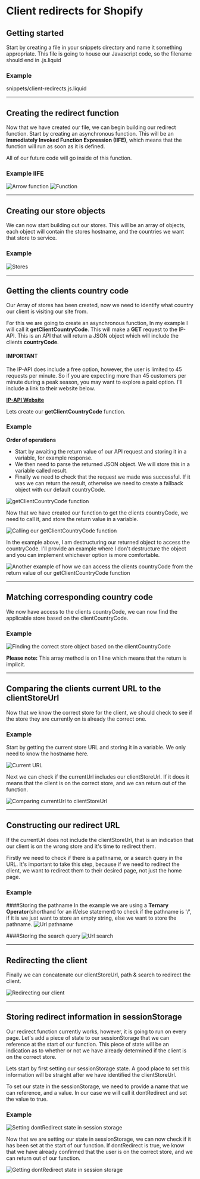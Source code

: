 # **Client redirects for Shopify**

## **Getting started**
Start by creating a file in your snippets directory and name it something appropriate. This file is going to house our Javascript code, so the filename should end in .js.liquid

### Example
snippets/client-redirects.js.liquid

---

## **Creating the redirect function**
Now that we have created our file, we can begin building our redirect function. Start by creating an asynchronous function. This will be an **Immediately Invoked Function Expression (IIFE)**, which means that the function will run as soon as it is defined.

All of our future code will go inside of this function.

### Example IIFE
![Arrow function](./images/arrowFunction.jpg)
![Function](./images/functionExpression.jpg)

---

## **Creating our store objects**
We can now start building out our stores. This will be an array of objects, each object will contain the stores hostname, and the countries we want that store to service.

### Example
![Stores](./images/stores.jpg)

---

## **Getting the clients country code**
Our Array of stores has been created, now we need to identify what country our client is visiting our site from.

For this we are going to create an asynchronous function, In my example I will call it **getClientCountryCode**. This will make a **GET** request to the IP-API. This is an API that will return a JSON object which will include the clients **countryCode**.

#### **IMPORTANT**
The IP-API does include a free option, however, the user is limited to 45 requests per minute. So if you are expecting more than 45 customers per minute during a peak season, you may want to explore a paid option. I'll include a link to their website below.

**[IP-API Website](https://https://ip-api.com/)**

Lets create our **getClientCountryCode** function.

### Example
**Order of operations**
- Start by awaiting the return value of our API request and storing it in a variable, for example response.
- We then need to parse the returned JSON object. We will store this in a variable called result.
- Finally we need to check that the request we made was successful. If it was we can return the result, otherwise we need to create a fallback object with our default countryCode.

![getClientCountryCode function](./images/getClientCountryCode.jpg)

Now that we have created our function to get the clients countryCode, we need to call it, and store the return value in a variable.

![Calling our getClientCountryCode function](./images/clientCountryCode.jpg)

In the example above, I am destructuring our returned object to access the countryCode. I'll provide an example where I don't destructure the object and you can implement whichever option is more comfortable.

![Another example of how we can access the clients countryCode from the return value of our getClientCountryCode function](./images/clientCountryCode2.jpg)

---

## **Matching corresponding country code**
We now have access to the clients countryCode, we can now find the applicable store based on the clientCountryCode.

### Example
![Finding the correct store object based on the clientCountryCode](./images/clientStoreUrl.jpg)

**Please note:** This array method is on 1 line which means that the return is implicit.

---

## **Comparing the clients current URL to the clientStoreUrl**
Now that we know the correct store for the client, we should check to see if the store they are currently on is already the correct one.

### Example
Start by getting the current store URL and storing it in a variable. We only need to know the hostname here.

![Current URL](./images/currentUrl.jpg)

Next we can check if the currentUrl includes our clientStoreUrl. If it does it means that the client is on the correct store, and we can return out of the function.

![Comparing currentUrl to clientStoreUrl](./images/urlComparison.jpg)

---

## **Constructing our redirect URL**
If the currentUrl does not include the clientStoreUrl, that is an indication that our client is on the wrong store and it's time to redirect them.

Firstly we need to check if there is a pathname, or a search query in the URL. It's important to take this step, because if we need to redirect the client, we want to redirect them to their desired page, not just the home page.

### Example
####Storing the pathname
In the example we are using a **Ternary Operator**(shorthand for an if/else statement) to check if the pathname is '/', if it is we just want to store an empty string, else we want to store the pathname.
![Url pathname](./images/urlPath.jpg)

####Storing the search query
![Url search](./images/urlSearch.jpg)

---

## **Redirecting the client**
Finally we can concatenate our clientStoreUrl, path & search to redirect the client.

![Redirecting our client](./images/urlRedirect.jpg)

---

## **Storing redirect information in sessionStorage**
Our redirect function currently works, however, it is going to run on every page. Let's add a piece of state to our sessionStorage that we can reference at the start of our function. This piece of state will be an indication as to whether or not we have already determined if the client is on the correct store.

Lets start by first setting our sessionStorage state. A good place to set this information will be straight after we have identified the clientStoreUrl.

To set our state in the sessionStorage, we need to provide a name that we can reference, and a value. In our case we will call it dontRedirect and set the value to true.

### Example

![Setting dontRedirect state in session storage](./images/setSessionStorage.jpg)

Now that we are setting our state in sessionStorage, we can now check if it has been set at the start of our function. If dontRedirect is true, we know that we have already confirmed that the user is on the correct store, and we can return out of our function.

![Getting dontRedirect state in session storage](./images/getSessionStorage.jpg)


